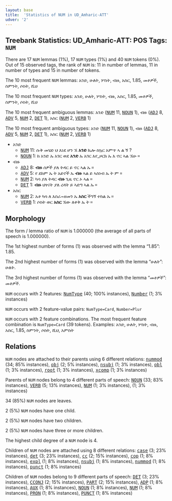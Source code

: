 ```yaml
---
layout: base
title:  'Statistics of NUM in UD_Amharic-ATT'
udver: '2'
---
```


## Treebank Statistics: UD_Amharic-ATT: POS Tags: `NUM`

There are 17 `NUM` lemmas (1%), 17 `NUM` types (1%) and 40 `NUM` tokens (0%).
Out of 15 observed tags, the rank of `NUM` is: 11 in number of lemmas, 11 in number of types and 15 in number of tokens.

The 10 most frequent `NUM` lemmas: አንድ, ሁለት, ሦስት, ብዙ, አስር, 1.85, መቶዎች, ስምንት, ሶስት, ሺህ

The 10 most frequent `NUM` types:  አንድ, ሁለት, ሦስት, ብዙ, አስር, 1.85, መቶዎች, ስምንት, ሶስት, ሺህ

The 10 most frequent ambiguous lemmas: አንድ (<tt><a href="am_att-pos-NUM.html">NUM</a></tt> 11, <tt><a href="am_att-pos-NOUN.html">NOUN</a></tt> 1), ብዙ (<tt><a href="am_att-pos-ADJ.html">ADJ</a></tt> 8, <tt><a href="am_att-pos-ADV.html">ADV</a></tt> 5, <tt><a href="am_att-pos-NUM.html">NUM</a></tt> 2, <tt><a href="am_att-pos-DET.html">DET</a></tt> 1), አስር (<tt><a href="am_att-pos-NUM.html">NUM</a></tt> 2, <tt><a href="am_att-pos-VERB.html">VERB</a></tt> 1)

The 10 most frequent ambiguous types:  አንድ (<tt><a href="am_att-pos-NUM.html">NUM</a></tt> 11, <tt><a href="am_att-pos-NOUN.html">NOUN</a></tt> 1), ብዙ (<tt><a href="am_att-pos-ADJ.html">ADJ</a></tt> 8, <tt><a href="am_att-pos-ADV.html">ADV</a></tt> 5, <tt><a href="am_att-pos-NUM.html">NUM</a></tt> 2, <tt><a href="am_att-pos-DET.html">DET</a></tt> 1), አስር (<tt><a href="am_att-pos-NUM.html">NUM</a></tt> 2, <tt><a href="am_att-pos-VERB.html">VERB</a></tt> 1)


* አንድ
  * <tt><a href="am_att-pos-NUM.html">NUM</a></tt> 11: ሱቅ መሄድ ህ እነደ ሆን ኧ <b>አንድ</b> ኪሎ ስኳር አምጥ ኣ ል ኝ ?
  * <tt><a href="am_att-pos-NOUN.html">NOUN</a></tt> 1: ከ አንድ ኡ አገር ወደ <b>አንድ</b> ኡ አገር እየ_ዞርክ ኡ እ ኖር ኣል ኧሁ ።
* ብዙ
  * <tt><a href="am_att-pos-ADJ.html">ADJ</a></tt> 8: <b>ብዙ</b> ሰዎች ያለ ትዳር ይ ኖር ኣል ኡ ።
  * <tt><a href="am_att-pos-ADV.html">ADV</a></tt> 5: የ ደከም ኡ ት አይኖች ኡ <b>ብዙ</b> ኣል ይ ኣስነብ ኡ ት ም ።
  * <tt><a href="am_att-pos-NUM.html">NUM</a></tt> 2: ካሳ ያለ ትዳር <b>ብዙ</b> ጊዜ ኖር ኦ ኣል ።
  * <tt><a href="am_att-pos-DET.html">DET</a></tt> 1: <b>ብዙ</b> ህፃናት ያለ ረዳት ይ ኣድግ ኣል ኡ ።
* አስር
  * <tt><a href="am_att-pos-NUM.html">NUM</a></tt> 2: አቶ ካሳ ለ እስራ~ዘመን ኡ <b>አስር</b> ችግኝ ተከል ኡ ።
  * <tt><a href="am_att-pos-VERB.html">VERB</a></tt> 1: ሶስት ወር <b>አስር</b> ኧው ለቀቅ ኡ ት ።

## Morphology

The form / lemma ratio of `NUM` is 1.000000 (the average of all parts of speech is 1.000000).

The 1st highest number of forms (1) was observed with the lemma “1.85”: 1.85.

The 2nd highest number of forms (1) was observed with the lemma “ሁለት”: ሁለት.

The 3rd highest number of forms (1) was observed with the lemma “መቶዎች”: መቶዎች.

`NUM` occurs with 2 features: <tt><a href="am_att-feat-NumType.html">NumType</a></tt> (40; 100% instances), <tt><a href="am_att-feat-Number.html">Number</a></tt> (1; 3% instances)

`NUM` occurs with 2 feature-value pairs: `NumType=Card`, `Number=Plur`

`NUM` occurs with 2 feature combinations.
The most frequent feature combination is `NumType=Card` (39 tokens).
Examples: አንድ, ሁለት, ሦስት, ብዙ, አስር, 1.85, ስምንት, ሶስት, ሺህ, አምስት


## Relations

`NUM` nodes are attached to their parents using 6 different relations: <tt><a href="am_att-dep-nummod.html">nummod</a></tt> (34; 85% instances), <tt><a href="am_att-dep-obj.html">obj</a></tt> (2; 5% instances), <tt><a href="am_att-dep-nsubj.html">nsubj</a></tt> (1; 3% instances), <tt><a href="am_att-dep-obl.html">obl</a></tt> (1; 3% instances), <tt><a href="am_att-dep-root.html">root</a></tt> (1; 3% instances), <tt><a href="am_att-dep-xcomp.html">xcomp</a></tt> (1; 3% instances)

Parents of `NUM` nodes belong to 4 different parts of speech: <tt><a href="am_att-pos-NOUN.html">NOUN</a></tt> (33; 83% instances), <tt><a href="am_att-pos-VERB.html">VERB</a></tt> (5; 13% instances), <tt><a href="am_att-pos-NUM.html">NUM</a></tt> (1; 3% instances),  (1; 3% instances)

34 (85%) `NUM` nodes are leaves.

2 (5%) `NUM` nodes have one child.

2 (5%) `NUM` nodes have two children.

2 (5%) `NUM` nodes have three or more children.

The highest child degree of a `NUM` node is 4.

Children of `NUM` nodes are attached using 8 different relations: <tt><a href="am_att-dep-case.html">case</a></tt> (3; 23% instances), <tt><a href="am_att-dep-det.html">det</a></tt> (3; 23% instances), <tt><a href="am_att-dep-cc.html">cc</a></tt> (2; 15% instances), <tt><a href="am_att-dep-cop.html">cop</a></tt> (1; 8% instances), <tt><a href="am_att-dep-expl.html">expl</a></tt> (1; 8% instances), <tt><a href="am_att-dep-nsubj.html">nsubj</a></tt> (1; 8% instances), <tt><a href="am_att-dep-nummod.html">nummod</a></tt> (1; 8% instances), <tt><a href="am_att-dep-punct.html">punct</a></tt> (1; 8% instances)

Children of `NUM` nodes belong to 9 different parts of speech: <tt><a href="am_att-pos-DET.html">DET</a></tt> (3; 23% instances), <tt><a href="am_att-pos-CCONJ.html">CCONJ</a></tt> (2; 15% instances), <tt><a href="am_att-pos-PART.html">PART</a></tt> (2; 15% instances), <tt><a href="am_att-pos-ADP.html">ADP</a></tt> (1; 8% instances), <tt><a href="am_att-pos-AUX.html">AUX</a></tt> (1; 8% instances), <tt><a href="am_att-pos-NOUN.html">NOUN</a></tt> (1; 8% instances), <tt><a href="am_att-pos-NUM.html">NUM</a></tt> (1; 8% instances), <tt><a href="am_att-pos-PRON.html">PRON</a></tt> (1; 8% instances), <tt><a href="am_att-pos-PUNCT.html">PUNCT</a></tt> (1; 8% instances)


